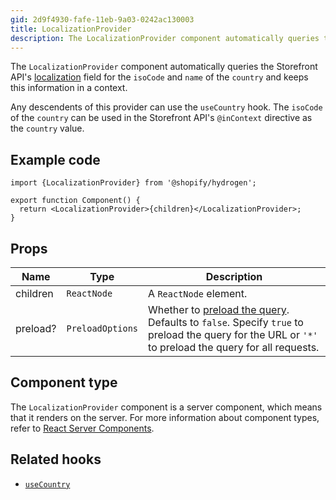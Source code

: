 ```yaml
---
gid: 2d9f4930-fafe-11eb-9a03-0242ac130003
title: LocalizationProvider
description: The LocalizationProvider component automatically queries the Storefront API's localization field for the isoCode and name of the country and keeps this information in a context.
---
```


The `LocalizationProvider` component automatically queries the Storefront API's [localization](https://shopify.dev/api/storefront/latest/objects/queryroot) field for the `isoCode` and `name` of the `country` and keeps this information in a context.

Any descendents of this provider can use the `useCountry` hook. The `isoCode` of the `country` can be used in the Storefront API's `@inContext` directive as the `country` value.

## Example code

```tsx
import {LocalizationProvider} from '@shopify/hydrogen';

export function Component() {
  return <LocalizationProvider>{children}</LocalizationProvider>;
}
```

## Props

| Name     | Type                        | Description                                                                                                                                                                                                                       |
| -------- | --------------------------- | --------------------------------------------------------------------------------------------------------------------------------------------------------------------------------------------------------------------------------- |
| children | <code>ReactNode</code>      | A `ReactNode` element.                                                                                                                                                                                                            |
| preload? | <code>PreloadOptions</code> | Whether to [preload the query](https://shopify.dev/custom-storefronts/hydrogen/framework/preloaded-queries). Defaults to `false`. Specify `true` to preload the query for the URL or `'*'` to preload the query for all requests. |

## Component type

The `LocalizationProvider` component is a server component, which means that it renders on the server. For more information about component types, refer to [React Server Components](https://shopify.dev/custom-storefronts/hydrogen/framework/react-server-components).

## Related hooks

- [`useCountry`](https://shopify.dev/api/hydrogen/hooks/localization/usecountry)

